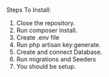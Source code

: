 Steps To Install:

1. Close the repository.
2. Run composer install.
3. Create .env file
4. Run php artisan key:generate.
5. Create and connect Database.
6. Run migrations and Seeders
7. You should be setup.
